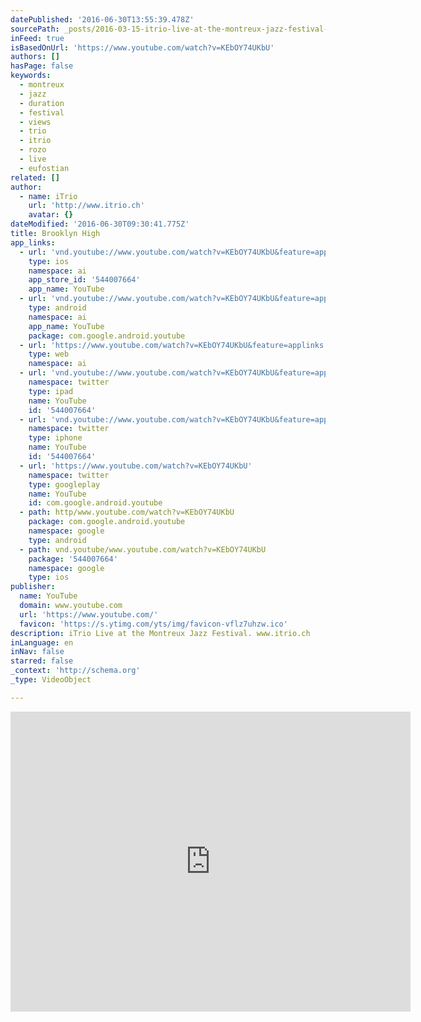 ```yaml
---
datePublished: '2016-06-30T13:55:39.478Z'
sourcePath: _posts/2016-03-15-itrio-live-at-the-montreux-jazz-festival-brooklyn-high.md
inFeed: true
isBasedOnUrl: 'https://www.youtube.com/watch?v=KEbOY74UKbU'
authors: []
hasPage: false
keywords:
  - montreux
  - jazz
  - duration
  - festival
  - views
  - trio
  - itrio
  - rozo
  - live
  - eufostian
related: []
author:
  - name: iTrio
    url: 'http://www.itrio.ch'
    avatar: {}
dateModified: '2016-06-30T09:30:41.775Z'
title: Brooklyn High
app_links:
  - url: 'vnd.youtube://www.youtube.com/watch?v=KEbOY74UKbU&feature=applinks'
    type: ios
    namespace: ai
    app_store_id: '544007664'
    app_name: YouTube
  - url: 'vnd.youtube://www.youtube.com/watch?v=KEbOY74UKbU&feature=applinks'
    type: android
    namespace: ai
    app_name: YouTube
    package: com.google.android.youtube
  - url: 'https://www.youtube.com/watch?v=KEbOY74UKbU&feature=applinks'
    type: web
    namespace: ai
  - url: 'vnd.youtube://www.youtube.com/watch?v=KEbOY74UKbU&feature=applinks'
    namespace: twitter
    type: ipad
    name: YouTube
    id: '544007664'
  - url: 'vnd.youtube://www.youtube.com/watch?v=KEbOY74UKbU&feature=applinks'
    namespace: twitter
    type: iphone
    name: YouTube
    id: '544007664'
  - url: 'https://www.youtube.com/watch?v=KEbOY74UKbU'
    namespace: twitter
    type: googleplay
    name: YouTube
    id: com.google.android.youtube
  - path: http/www.youtube.com/watch?v=KEbOY74UKbU
    package: com.google.android.youtube
    namespace: google
    type: android
  - path: vnd.youtube/www.youtube.com/watch?v=KEbOY74UKbU
    package: '544007664'
    namespace: google
    type: ios
publisher:
  name: YouTube
  domain: www.youtube.com
  url: 'https://www.youtube.com/'
  favicon: 'https://s.ytimg.com/yts/img/favicon-vflz7uhzw.ico'
description: iTrio Live at the Montreux Jazz Festival. www.itrio.ch
inLanguage: en
inNav: false
starred: false
_context: 'http://schema.org'
_type: VideoObject

---
```

<iframe src="https://cdn.embedly.com/widgets/media.html?src=https%3A%2F%2Fwww.youtube.com%2Fembed%2FKEbOY74UKbU%3Ffeature%3Doembed&amp;url=https%3A%2F%2Fwww.youtube.com%2Fwatch%3Fv%3DKEbOY74UKbU&amp;image=https%3A%2F%2Fi.ytimg.com%2Fvi%2FKEbOY74UKbU%2Fhqdefault.jpg&amp;key=b7d04c9b404c499eba89ee7072e1c4f7&amp;type=text%2Fhtml&amp;schema=youtube" width="640" height="480" scrolling="no" frameborder="0" allowfullscreen="allowfullscreen" style=""></iframe>
